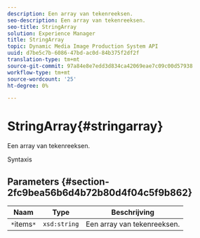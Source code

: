 ```yaml
---
description: Een array van tekenreeksen.
seo-description: Een array van tekenreeksen.
seo-title: StringArray
solution: Experience Manager
title: StringArray
topic: Dynamic Media Image Production System API
uuid: d7be5c7b-6086-47bd-ac0d-84b375f2df2f
translation-type: tm+mt
source-git-commit: 97a84e8e7edd3d834ca42069eae7c09c00d57938
workflow-type: tm+mt
source-wordcount: '25'
ht-degree: 0%

---
```



# StringArray{#stringarray}

Een array van tekenreeksen.

Syntaxis

## Parameters {#section-2fc9bea56b6d4b72b80d4f04c5f9b862}

| Naam | Type | Beschrijving |
|---|---|---|
| `*`items`*` | `xsd:string` | Een array van tekenreeksen. |


